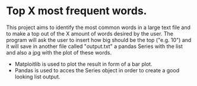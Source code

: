 # Top X most frequent words.
This project aims to identify the most common words in a large text file and to make a top out of the X amount of words desired by the user.
The program will ask the user to insert how big should be the top ("e.g. 10") and it will save in another file called "output.txt" a pandas Series with the list and also a jpg with the plot of these words.

- Matploitlib is used to plot the result in form of a bar plot.
- Pandas is used to acces the Series object in order to create a good looking list output.
